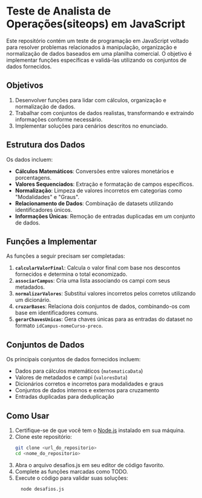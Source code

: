 # Teste de Analista de Operações(siteops) em JavaScript

Este repositório contém um teste de programação em JavaScript voltado para resolver problemas relacionados à manipulação, organização e normalização de dados baseados em uma planilha comercial. O objetivo é implementar funções específicas e validá-las utilizando os conjuntos de dados fornecidos.

## Objetivos
1. Desenvolver funções para lidar com cálculos, organização e normalização de dados.
2. Trabalhar com conjuntos de dados realistas, transformando e extraindo informações conforme necessário.
3. Implementar soluções para cenários descritos no enunciado.

## Estrutura dos Dados
Os dados incluem:
- **Cálculos Matemáticos**: Conversões entre valores monetários e porcentagens.
- **Valores Sequenciados**: Extração e formatação de campos específicos.
- **Normalização**: Limpeza de valores incorretos em categorias como "Modalidades" e "Graus".
- **Relacionamento de Dados**: Combinação de datasets utilizando identificadores únicos.
- **Informações Únicas**: Remoção de entradas duplicadas em um conjunto de dados.

## Funções a Implementar
As funções a seguir precisam ser completadas:
1. **`calcularValorFinal`**: Calcula o valor final com base nos descontos fornecidos e determina o total economizado.
2. **`associarCampus`**: Cria uma lista associando os campi com seus metadados.
3. **`normalizarValores`**: Substitui valores incorretos pelos corretos utilizando um dicionário.
4. **`cruzarBases`**: Relaciona dois conjuntos de dados, combinando-os com base em identificadores comuns.
5. **`gerarChavesUnicas`**: Gera chaves únicas para as entradas do dataset no formato `idCampus-nomeCurso-preco`.

## Conjuntos de Dados
Os principais conjuntos de dados fornecidos incluem:
- Dados para cálculos matemáticos (`matematicaData`)
- Valores de metadados e campi (`valoresData`)
- Dicionários corretos e incorretos para modalidades e graus
- Conjuntos de dados internos e externos para cruzamento
- Entradas duplicadas para deduplicação

## Como Usar
1. Certifique-se de que você tem o [Node.js](https://nodejs.org) instalado em sua máquina.
2. Clone este repositório:
   ```bash
   git clone <url_do_repositorio>
   cd <nome_do_repositorio>
3. Abra o arquivo desafios.js em seu editor de código favorito.
4. Complete as funções marcadas como TODO.
5. Execute o código para validar suas soluções:
    ```bash
      node desafios.js
